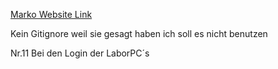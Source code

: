 <a href="https://marko-login.netlify.app/">Marko Website Link</a>
                    
Kein Gitignore weil sie gesagt haben ich soll es nicht benutzen

Nr.11 Bei den Login der LaborPC´s